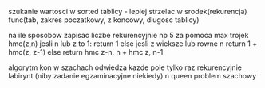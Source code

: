 szukanie wartosci w sorted tablicy - lepiej strzelac w srodek(rekurencja) func(tab, zakres poczatkowy, z koncowy, dlugosc tablicy)

na ile sposobow zapisac liczbe rekurencyjnie np 5 za pomoca max trojek
hmc(z,n)
jesli n lub z to 1:
	return 1
	else
		jesli z wieksze lub rowne n
			return 1 + hmc(z, z-1)
		else
			return hmc z-n, n + hmc z, n-1

algorytm kon w szachach odwiedza kazde pole tylko raz
rekurencyjnie labirynt (niby zadanie egzaminacyjne niekiedy)
n queen problem szachowy